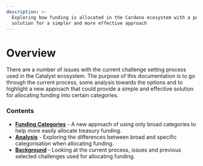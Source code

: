 ```yaml
---
description: >-
  Exploring how funding is allocated in the Cardano ecosystem with a potential
  solution for a simpler and more effective approach
---
```


# Overview

There are a number of issues with the current challenge setting process used in the Catalyst ecosystem. The purpose of this documentation is to go through the current process, some analysis towards the options and to highlight a new approach that could provide a simple and effective solution for allocating funding into certain categories.



### Contents

* [**Funding Categories**](broken-reference) - A new approach of using only broad categories to help more easily allocate treasury funding.
* [**Analysis**](broken-reference) - Exploring the differences between broad and specific categorisation when allocating funding.
* [**Background**](broken-reference) - Looking at the current process, issues and previous selected challenges used for allocating funding.
